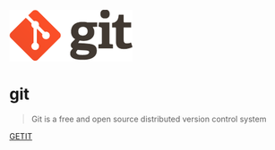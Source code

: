 ![logo](_media/logo@2x.png)

# git 

> Git is a free and open source distributed version control system 



[GETIT](https://git-scm.com/)

